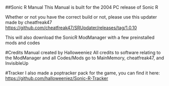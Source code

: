 ##Sonic R Manual
This Manual is built for the 2004 PC release of Sonic R

Whether or not you have the correct build or not, please use this updater made by cheatfreak47
https://github.com/cheatfreak47/SRUpdater/releases/tag/1.0.10

This will also download the SonicR ModManager with a few preinstalled mods and codes

#Credits
Manual created by Halloweeniez
All credits to software relating to the ModManager and all Codes/Mods go to MainMemory, cheatfreak47, and InvisibleUp

#Tracker
I also made a poptracker pack for the game, you can find it here: https://github.com/halloweeniez/Sonic-R-Tracker
